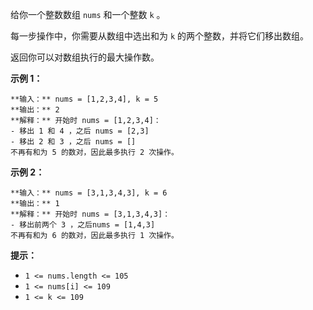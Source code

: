 给你一个整数数组 `nums` 和一个整数 `k` 。

每一步操作中，你需要从数组中选出和为 `k` 的两个整数，并将它们移出数组。

返回你可以对数组执行的最大操作数。

**示例 1：**

    
    
    **输入：** nums = [1,2,3,4], k = 5
    **输出：** 2
    **解释：** 开始时 nums = [1,2,3,4]：
    - 移出 1 和 4 ，之后 nums = [2,3]
    - 移出 2 和 3 ，之后 nums = []
    不再有和为 5 的数对，因此最多执行 2 次操作。

**示例 2：**

    
    
    **输入：** nums = [3,1,3,4,3], k = 6
    **输出：** 1
    **解释：** 开始时 nums = [3,1,3,4,3]：
    - 移出前两个 3 ，之后nums = [1,4,3]
    不再有和为 6 的数对，因此最多执行 1 次操作。

**提示：**

  * `1 <= nums.length <= 105`
  * `1 <= nums[i] <= 109`
  * `1 <= k <= 109`

